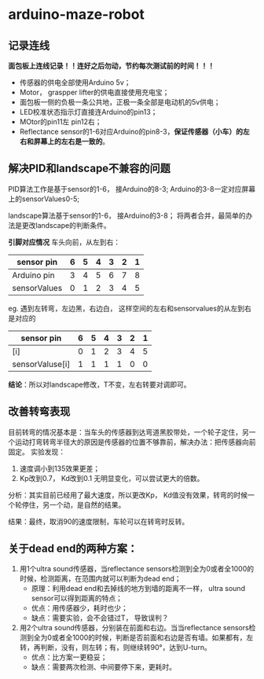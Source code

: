 # arduino-maze-robot
## 记录连线
**面包板上连线记录！！连好之后勿动，节约每次测试前的时间！！！**
* 传感器的供电全部使用Arduino 5v；
* Motor， graspper lifter的供电直接使用充电宝；
* 面包板一侧的负极一条公共地，正极一条全部是电动机的5v供电；
* LED校准状态指示灯直接连Arduino的pin13；
* MOtor的pin11左 pin12右；
* Reflectance sensor的1-6对应Arduino的pin8-3，**保证传感器（小车）的左右和屏幕上的左右是一致的**。


##  解决PID和landscape不兼容的问题
PID算法工作是基于sensor的1-6， 接Arduino的8-3;
Arduino的3-8一定对应屏幕上的sensorValues0-5;

landscape算法基于sensor的1-6， 接Arduino的3-8；
将两者合并，最简单的办法是更改landscape的判断条件。

**引脚对应情况**
车头向前，从左到右：

sensor pin|6|5|4|3|2|1
---|---|---|---|---|---|---
Arduino pin|3|4|5|6|7|8
sensorValues|0|1|2|3|4|5 

eg. 遇到左转弯，左边黑，右边白， 这样空间的左右和sensorvalues的从左到右是对应的

sensor pin| 6| 5| 4| 3| 2| 1
--|--|--|--|--|--|--                      
[i]|0| 1| 2| 3| 4| 5 
 sensorValuse[i]|1| 1| 1| 1| 0| 0|

**结论**：所以对landscape修改，T不变，左右转要对调即可。


## 改善转弯表现
 目前转弯的情况基本是：当车头的传感器到达弯道黑胶带处，一个轮子定住，另一个运动打弯转弯半径大的原因是传感器的位置不够靠前，解决办法：把传感器向前固定。
 实验发现：
 1. 速度调小到135效果更差；
 2. Kp改到0.7， Kd改到0.1 无明显变化，可以尝试更大的倍数。 
 
 分析：其实目前已经用了最大速度，所以更改Kp， Kd值没有效果，转弯的时候一个轮停住，另一个动，是自然的结果。 
 
 结果：最终，取消90的速度限制，车轮可以在转弯时反转。  
 

## 关于dead end的两种方案：
1. 用1个ultra sound传感器，当reflectance sensors检测到全为0或者全1000的时候，检测距离，在范围内就可以判断为dead end；
   * 原理：利用dead end和去掉线的地方到墙的距离不一样， ultra sound sensor可以得到距离的特点；
   * 优点：用传感器少，耗时也少； 
   * 缺点：需要实验，会不会错过T， 导致误判？
2. 用2个ultra sound传感器，分别装在前面和右边。当当reflectance sensors检测到全为0或者全1000的时候，判断是否前面和右边是否有墙。如果都有，左转，再判断，没有，则左转；有，则继续转90°，达到U-turn。
   * 优点：比方案一更稳妥；
   * 缺点：需要两次检测、中间要停下来，更耗时。
